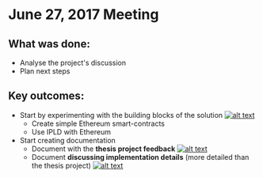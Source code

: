 # June 27, 2017 Meeting

## What was done:
- Analyse the project's discussion
- Plan next steps

## Key outcomes:
- Start by experimenting with the building blocks of the solution 
[![alt text][issue3]](https://github.com/joaosantos15/msc-thesis/issues/3)
  - Create simple Ethereum smart-contracts
  - Use IPLD with Ethereum
- Start creating documentation
  - Document with the **thesis project feedback** [![alt text][issue2]](https://github.com/joaosantos15/msc-thesis/issues/2)
  - Document **discussing implementation details** (more detailed than the thesis project) [![alt text][issue1]](https://github.com/joaosantos15/msc-thesis/issues/1)



[issue1]: https://img.shields.io/badge/issue-1-blue.svg
[issue2]: https://img.shields.io/badge/issue-2-blue.svg
[issue3]: https://img.shields.io/badge/issue-3-blue.svg
